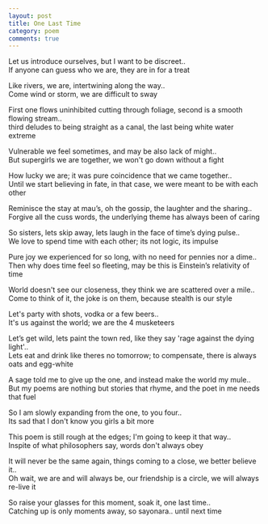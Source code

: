 ```yaml
---
layout: post
title: One Last Time
category: poem
comments: true
---
```


Let us introduce ourselves, but I want to be discreet..  
If anyone can guess who we are, they are in for a treat 


Like rivers, we are, intertwining along the way..  
Come wind or storm, we are difficult to sway


First one flows uninhibited cutting through foliage, second is a smooth flowing stream..  
third deludes to being straight as a canal, the last being white water extreme


Vulnerable we feel sometimes, and may be also lack of might..   
But supergirls we are together, we won't go down without a fight 


How lucky we are; it was pure coincidence that we came together..  
Until we start believing in fate, in that case, we were meant to be with each other


Reminisce the stay at mau’s, oh the gossip, the laughter and the sharing..  
Forgive all the cuss words, the underlying theme has always been of caring


So sisters, lets skip away, lets laugh in the face of time’s dying pulse..  
We love to spend time with each other; its not logic, its impulse


Pure joy we experienced for so long, with no need for pennies nor a dime..   
Then why does time feel so fleeting, may be this is Einstein’s relativity of time 


World doesn't see our closeness, they think we are scattered over a mile..  
Come to think of it, the joke is on them, because stealth is our style 


Let's party with shots, vodka or a few beers..  
It's us against the world; we are the 4 musketeers 


Let’s get wild, lets paint the town red, like they say 'rage against the dying light'..   
Lets eat and drink like theres no tomorrow; to compensate, there is always oats and egg-white


A sage told me to give up the one, and instead make the world my mule..  
But my poems are nothing but stories that rhyme, and the poet in me needs that fuel 


So I am slowly expanding from the one, to you four..   
Its sad that I don't know you girls a bit more 


This poem is still rough at the edges; I'm going to keep it that way..    
Inspite of what philosophers say, words don't always obey 


It will never be the same again, things coming to a close, we better believe it..   
Oh wait, we are and will always be, our friendship is a circle, we will always re-live it


So raise your glasses for this moment, soak it, one last time..   
Catching up is only moments away, so sayonara.. until next time


